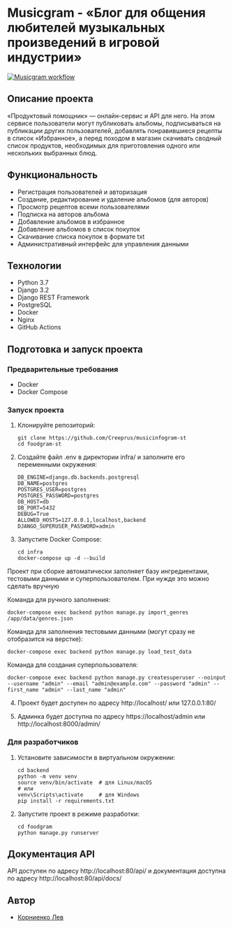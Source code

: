 # Musicgram - «Блог для общения любителей музыкальных произведений в игровой индустрии»

[![Musicgram workflow](https://github.com/Creeprus/foodgram-st/actions/workflows/foodgram_workflow.yml)](https://github.com/Creeprus/foodgram-st/actions/workflows/foodgram_workflow.yml)

## Описание проекта

«Продуктовый помощник» — онлайн-сервис и API для него. На этом сервисе пользователи могут публиковать альбомы, подписываться на публикации других пользователей, добавлять понравившиеся рецепты в список «Избранное», а перед походом в магазин скачивать сводный список продуктов, необходимых для приготовления одного или нескольких выбранных блюд.

## Функциональность

- Регистрация пользователей и авторизация
- Создание, редактирование и удаление альбомов (для авторов)
- Просмотр рецептов всеми пользователями
- Подписка на авторов альбома
- Добавление альбомов в избранное
- Добавление альбомов в список покупок
- Скачивание списка покупок в формате txt
- Административный интерфейс для управления данными

## Технологии

- Python 3.7
- Django 3.2
- Django REST Framework
- PostgreSQL
- Docker
- Nginx
- GitHub Actions

## Подготовка и запуск проекта

### Предварительные требования

- Docker
- Docker Compose

### Запуск проекта

1. Клонируйте репозиторий:
   ```
   git clone https://github.com/Creeprus/musicinfogram-st
   cd foodgram-st
   ```

2. Создайте файл .env в директории infra/ и заполните его переменными окружения:
   ```
   DB_ENGINE=django.db.backends.postgresql
   DB_NAME=postgres
   POSTGRES_USER=postgres
   POSTGRES_PASSWORD=postgres
   DB_HOST=db
   DB_PORT=5432
   DEBUG=True
   ALLOWED_HOSTS=127.0.0.1,localhost,backend
   DJANGO_SUPERUSER_PASSWORD=admin
   ```

3. Запустите Docker Compose:
   ```
   cd infra
   docker-compose up -d --build
   ```
Проект при сборке автоматически заполняет базу ингредиентами, тестовыми данными и суперпользователем. При нужде это можно сделать вручную

Команда для ручного заполнения: 
   ```
   docker-compose exec backend python manage.py import_genres /app/data/genres.json 
   ```
Команда для заполнения тестовыми данными (могут сразу не отобразится на верстке): 
```
docker-compose exec backend python manage.py load_test_data
```
Команда для создания суперпользователя: 
```
docker-compose exec backend python manage.py createsuperuser --noinput --username "admin" --email "admin@example.com" --password "admin" --first_name "admin" --last_name "admin"
```
4. Проект будет доступен по адресу http://localhost/ или 127.0.0.1:80/

5. Админка будет доступна по адресу https://localhost/admin или http://localhost:8000/admin/

### Для разработчиков

1. Установите зависимости в виртуальном окружении:
   ```
   cd backend
   python -m venv venv
   source venv/bin/activate  # для Linux/macOS
   # или
   venv\Scripts\activate     # для Windows
   pip install -r requirements.txt
   ```

2. Запустите проект в режиме разработки:
   ```
   cd foodgram
   python manage.py runserver
   ```

## Документация API

API доступен по адресу http://localhost:80/api/ и документация доступна по адресу http://localhost:80/api/docs/

## Автор

- [Корниенко Лев](https://github.com/Creeprus)
